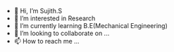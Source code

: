 - 👋 Hi, I’m Sujith.S
- 👀 I’m interested in Research
- 🌱 I’m currently learning B.E(Mechanical Engineering)
- 💞️ I’m looking to collaborate on ...
- 📫 How to reach me ...

<!---
Sujith1325S/Sujith1325S is a ✨ special ✨ repository because its `README.md` (this file) appears on your GitHub profile.
You can click the Preview link to take a look at your changes.
--->

